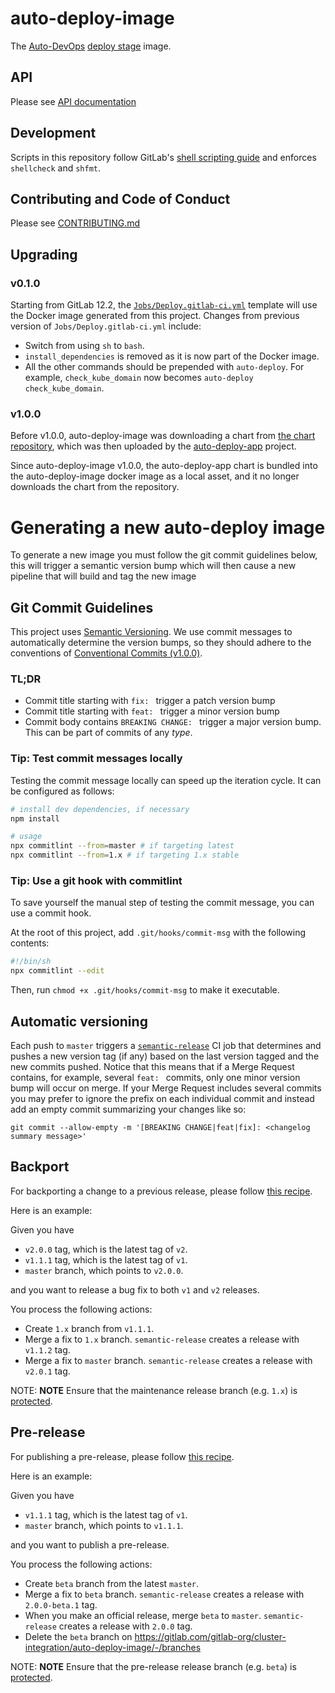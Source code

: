 # auto-deploy-image

The [Auto-DevOps](https://docs.gitlab.com/ee/topics/autodevops/) [deploy stage](https://gitlab.com/gitlab-org/gitlab-ce/blob/master/lib/gitlab/ci/templates/Jobs/Deploy.gitlab-ci.yml) image.

## API

Please see [API documentation](doc/api.md)

## Development

Scripts in this repository follow GitLab's
[shell scripting guide](https://docs.gitlab.com/ee/development/shell_scripting_guide/)
and enforces `shellcheck` and `shfmt`.

## Contributing and Code of Conduct

Please see [CONTRIBUTING.md](CONTRIBUTING.md)

## Upgrading

### v0.1.0

Starting from GitLab 12.2, the [`Jobs/Deploy.gitlab-ci.yml`](https://gitlab.com/gitlab-org/gitlab-ce/blob/master/lib/gitlab/ci/templates/Jobs/Deploy.gitlab-ci.yml)
template will use the Docker image generated from this project. Changes from previous version of `Jobs/Deploy.gitlab-ci.yml` include:

* Switch from using `sh` to `bash`.
* `install_dependencies` is removed as it is now part of the Docker image.
*  All the other commands should be prepended with `auto-deploy`.
   For example, `check_kube_domain` now becomes `auto-deploy check_kube_domain`.

### v1.0.0

Before v1.0.0, auto-deploy-image was downloading a chart from [the chart repository](https://charts.gitlab.io/),
which was then uploaded by the [auto-deploy-app](https://gitlab.com/gitlab-org/charts/auto-deploy-app) project.

Since auto-deploy-image v1.0.0, the auto-deploy-app chart is bundled into the auto-deploy-image docker image as a local asset,
and it no longer downloads the chart from the repository.

# Generating a new auto-deploy image

To generate a new image you must follow the git commit guidelines below, this
will trigger a semantic version bump which will then cause a new pipeline
that will build and tag the new image

## Git Commit Guidelines

This project uses [Semantic Versioning](https://semver.org). We use commit
messages to automatically determine the version bumps, so they should adhere to
the conventions of [Conventional Commits (v1.0.0)](https://www.conventionalcommits.org/en/v1.0.0).

### TL;DR

- Commit title starting with `fix: ` trigger a patch version bump
- Commit title starting with `feat: ` trigger a minor version bump
- Commit body contains `BREAKING CHANGE: ` trigger a major version bump. This can be part of commits of any _type_.

### Tip: Test commit messages locally

Testing the commit message locally can speed up the iteration cycle. It can be configured as follows:

``` sh
# install dev dependencies, if necessary
npm install

# usage
npx commitlint --from=master # if targeting latest
npx commitlint --from=1.x # if targeting 1.x stable
```

### Tip: Use a git hook with commitlint

To save yourself the manual step of testing the commit message, you can use a commit hook.

At the root of this project, add `.git/hooks/commit-msg` with the following contents:

``` sh
#!/bin/sh
npx commitlint --edit
```

Then, run `chmod +x .git/hooks/commit-msg` to make it executable.

## Automatic versioning

Each push to `master` triggers a [`semantic-release`](https://semantic-release.gitbook.io/semantic-release/)
CI job that determines and pushes a new version tag (if any) based on the
last version tagged and the new commits pushed. Notice that this means that if a
Merge Request contains, for example, several `feat: ` commits, only one minor
version bump will occur on merge. If your Merge Request includes several commits
you may prefer to ignore the prefix on each individual commit and instead add
an empty commit summarizing your changes like so:

```
git commit --allow-empty -m '[BREAKING CHANGE|feat|fix]: <changelog summary message>'
```

## Backport

For backporting a change to a previous release, please follow [this recipe](https://github.com/semantic-release/semantic-release/blob/master/docs/recipes/maintenance-releases.md#publishing-maintenance-releases).

Here is an example:

Given you have

- `v2.0.0` tag, which is the latest tag of `v2`.
- `v1.1.1` tag, which is the latest tag of `v1`.
- `master` branch, which points to `v2.0.0`.

and you want to release a bug fix to both `v1` and `v2` releases.

You process the following actions:

- Create `1.x` branch from `v1.1.1`.
- Merge a fix to `1.x` branch. `semantic-release` creates a release with  `v1.1.2` tag.
- Merge a fix to `master` branch. `semantic-release` creates a release with `v2.0.1` tag.

NOTE: **NOTE**
Ensure that the maintenance release branch (e.g. `1.x`) is [protected](https://docs.gitlab.com/ee/user/project/protected_branches.html).

## Pre-release

For publishing a pre-release, please follow [this recipe](https://github.com/semantic-release/semantic-release/blob/master/docs/recipes/pre-releases.md#publishing-pre-releases).

Here is an example:

Given you have

- `v1.1.1` tag, which is the latest tag of `v1`.
- `master` branch, which points to `v1.1.1`.

and you want to publish a pre-release.

You process the following actions:

- Create `beta` branch from the latest `master`.
- Merge a fix to `beta` branch. `semantic-release` creates a release with `2.0.0-beta.1` tag.
- When you make an official release, merge `beta` to `master`. `semantic-release` creates a release with `2.0.0` tag.
- Delete the `beta` branch on https://gitlab.com/gitlab-org/cluster-integration/auto-deploy-image/-/branches

NOTE: **NOTE**
Ensure that the pre-release release branch (e.g. `beta`) is [protected](https://docs.gitlab.com/ee/user/project/protected_branches.html).
